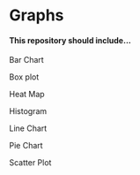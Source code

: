 # Graphs

#### This repository should include...

Bar Chart

Box plot

Heat Map

Histogram

Line Chart

Pie Chart

Scatter Plot
